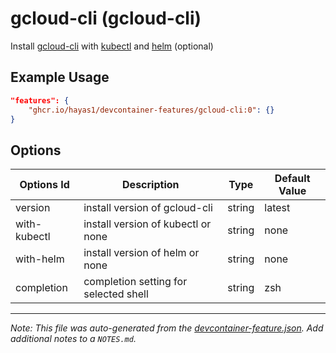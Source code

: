 
# gcloud-cli (gcloud-cli)

Install [gcloud-cli](https://cloud.google.com/sdk/gcloud) with [kubectl](https://github.com/kubernetes/kubectl) and [helm](https://github.com/helm/helm) (optional)

## Example Usage

```json
"features": {
    "ghcr.io/hayas1/devcontainer-features/gcloud-cli:0": {}
}
```

## Options

| Options Id | Description | Type | Default Value |
|-----|-----|-----|-----|
| version | install version of gcloud-cli | string | latest |
| with-kubectl | install version of kubectl or none | string | none |
| with-helm | install version of helm or none | string | none |
| completion | completion setting for selected shell | string | zsh |



---

_Note: This file was auto-generated from the [devcontainer-feature.json](https://github.com/hayas1/devcontainer-features/blob/main/src/gcloud-cli/devcontainer-feature.json).  Add additional notes to a `NOTES.md`._
